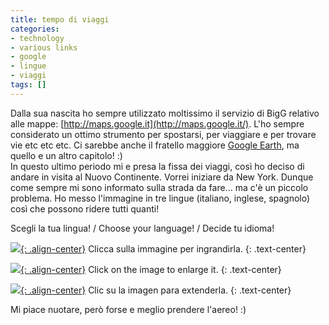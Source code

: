 ```yaml
---
title: tempo di viaggi
categories:
- technology
- various links
- google
- lingue
- viaggi
tags: []
---
```

Dalla sua nascita ho sempre utilizzato moltissimo il servizio di BigG relativo
alle mappe: [http://maps.google.it](http://maps.google.it/). L'ho sempre
considerato un ottimo strumento per spostarsi, per viaggiare e per trovare vie
etc etc etc. Ci sarebbe anche il fratello maggiore [Google
Earth](http://earth.google.it/), ma quello e un altro capitolo! :)  
In questo ultimo periodo mi e presa la fissa dei viaggi, così ho deciso di
andare in visita al Nuovo Continente. Vorrei iniziare da New York. Dunque come
sempre mi sono informato sulla strada da fare... ma c'è un piccolo problema.
Ho messo l'immagine in tre lingue (italiano, inglese, spagnolo) così che possono
ridere tutti quanti!

Scegli la tua lingua! / Choose your language! / Decide tu idioma!  

[![]({{site.url}}/images/terni-newyork_ita.png){: .align-center}]({{site.url}}/images/terni-newyork_ita.png)
Clicca sulla immagine per ingrandirla.
{: .text-center}

[![]({{site.url}}/images/terni-newyork_eng.png){: .align-center}]({{site.url}}/images/terni-newyork_eng.png)
Click on the image to enlarge it.
{: .text-center}

[![]({{site.url}}/images/terni_newyork_es.png){: .align-center}]({{site.url}}/images/terni_newyork_es.png)
Clic su la imagen para extenderla.
{: .text-center}

Mi piace nuotare, però forse e meglio prendere l'aereo! :)

